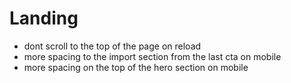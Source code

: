 # Landing

- dont scroll to the top of the page on reload
- more spacing to the import section from the last cta on mobile
- more spacing on the top of the hero section on mobile
